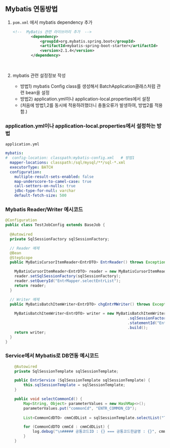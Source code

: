 ## Mybatis 연동방법

1. `pom.xml` 에서 mybatis dependency 추가

   ```xml
   <!--  MyBatis 관련 라이브러리 추가  -->
           <dependency>
               <groupId>org.mybatis.spring.boot</groupId>
               <artifactId>mybatis-spring-boot-starter</artifactId>
               <version>2.1.4</version>
           </dependency>
   ```

   ​

2. mybatis 관련 설정정보 작성

   - 방법1) mybatis Config class를 생성해서 BatchApplication클래스처럼 관련 bean을 설정
   - 방법2) application.yml이나 application-local.properties에서 설정
   - (처음에 방법1,2를 동시에 적용하려했더니 충돌오류가 발생하여, 방법2를 적용함.)



### application.yml이나 application-local.properties에서 설정하는 방법

`application.yml`

```yaml
mybatis:
#  config-location: classpath:mybatis-config.xml   # 방법1 
  mapper-locations: classpath:/sql/mysql/**/sql-*.xml   
  executorType: BATCH
  configuration:
    multiple-result-sets-enabled: false
    map-underscore-to-camel-case: true
    call-setters-on-nulls: true    
    jdbc-type-for-null: varchar
    default-fetch-size: 500  
```



### Mybatis Reader/Writer 예시코드

```java
@Configuration
public class TestJobConfig extends BaseJob {
 
  @Autowired
  private SqlSessionFactory sqlSessionFactory;

  // Reader 예제
  @Bean
  @StepScope
  public MyBatisCursorItemReader<EntrDTO> EntrReader() throws Exception {

    MyBatisCursorItemReader<EntrDTO> reader = new MyBatisCursorItemReader<EntrDTO>();
    reader.setSqlSessionFactory(sqlSessionFactory);
    reader.setQueryId("EntrMapper.selectEntrList");
    return reader;
  }

  // Writer 예제
  public MyBatisBatchItemWriter<EntrDTO> chgEntrMWriter() throws Exception {
  
    MyBatisBatchItemWriter<EntrDTO> writer = new MyBatisBatchItemWriterBuilder<EntrDTO>()
                                                      .sqlSessionFactory(sqlSessionFactory)
                                                      .statementId("EntrMapper.updateEntr")
                                                      .build();
    return writer;
  }
}
```



### Service에서 Mybatis로 DB연동 예시코드

```java
    @Autowired
    private SqlSessionTemplate sqlSessionTemplate;

    public EntrService (SqlSessionTemplate sqlSessionTemplate) {
        this.sqlSessionTemplate = sqlSessionTemplate;
    }

    public void selectCommonCd() {
        Map<String, Object> parameterValues = new HashMap<>();
        parameterValues.put("commonCd", "ENTR_COMMON_CD");
        
        List<CommonCdDTO> cmmCdDList = sqlSessionTemplate.selectList("TestMapper.selectCommonCd", parameterValues);

        for (CommonCdDTO cmmCd : cmmCdDList) {
            log.debug("\n##### 공통코드ID : {} === 공통코드한글명 : {}", cmmCd.getCommonCd(), cmmCd.getCommonCdNm());
        }
    }
```

